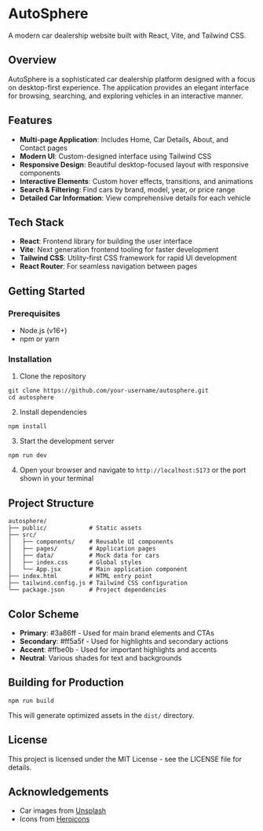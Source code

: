 # AutoSphere

A modern car dealership website built with React, Vite, and Tailwind CSS.

## Overview

AutoSphere is a sophisticated car dealership platform designed with a focus on desktop-first experience. The application provides an elegant interface for browsing, searching, and exploring vehicles in an interactive manner.

## Features

- **Multi-page Application**: Includes Home, Car Details, About, and Contact pages
- **Modern UI**: Custom-designed interface using Tailwind CSS
- **Responsive Design**: Beautiful desktop-focused layout with responsive components
- **Interactive Elements**: Custom hover effects, transitions, and animations
- **Search & Filtering**: Find cars by brand, model, year, or price range
- **Detailed Car Information**: View comprehensive details for each vehicle

## Tech Stack

- **React**: Frontend library for building the user interface
- **Vite**: Next generation frontend tooling for faster development
- **Tailwind CSS**: Utility-first CSS framework for rapid UI development
- **React Router**: For seamless navigation between pages

## Getting Started

### Prerequisites

- Node.js (v16+)
- npm or yarn

### Installation

1. Clone the repository

```
git clone https://github.com/your-username/autosphere.git
cd autosphere
```

2. Install dependencies

```
npm install
```

3. Start the development server

```
npm run dev
```

4. Open your browser and navigate to `http://localhost:5173` or the port shown in your terminal

## Project Structure

```
autosphere/
├── public/            # Static assets
├── src/
│   ├── components/    # Reusable UI components
│   ├── pages/         # Application pages
│   ├── data/          # Mock data for cars
│   ├── index.css      # Global styles
│   └── App.jsx        # Main application component
├── index.html         # HTML entry point
├── tailwind.config.js # Tailwind CSS configuration
└── package.json       # Project dependencies
```

## Color Scheme

- **Primary**: #3a86ff - Used for main brand elements and CTAs
- **Secondary**: #ff5a5f - Used for highlights and secondary actions
- **Accent**: #ffbe0b - Used for important highlights and accents
- **Neutral**: Various shades for text and backgrounds

## Building for Production

```
npm run build
```

This will generate optimized assets in the `dist/` directory.

## License

This project is licensed under the MIT License - see the LICENSE file for details.

## Acknowledgements

- Car images from [Unsplash](https://unsplash.com)
- Icons from [Heroicons](https://heroicons.com)
